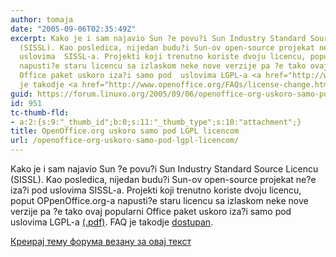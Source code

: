 ```yaml
---
author: tomaja
date: "2005-09-06T02:35:49Z"
excerpt: Kako je i sam najavio Sun ?e povu?i Sun Industry Standard Source Licencu
  (SISSL). Kao posledica, nijedan budu?i Sun-ov open-source projekat ne?e iza?i pod
  uslovima  SISSL-a. Projekti koji trenutno koriste dvoju licencu, poput OPpenOffice.org-a
  napusti?e staru licencu sa izlaskom neke nove verzije pa ?e tako ovaj popularni
  Office paket uskoro iza?i samo pod  uslovima LGPL-a <a href="http://www.openoffice.org/FAQs/license-statement.pdf">(.pdf)</a>.  FAQ
  je takodje <a href="http://www.openoffice.org/FAQs/license-change.html">dostupan</a>.
guid: https://forum.linuxo.org/2005/09/06/openoffice-org-uskoro-samo-pod-lgpl-licencom/
id: 951
tc-thumb-fld:
- a:2:{s:9:"_thumb_id";b:0;s:11:"_thumb_type";s:10:"attachment";}
title: OpenOffice.org uskoro samo pod LGPL licencom
url: /openoffice-org-uskoro-samo-pod-lgpl-licencom/
---
```

Kako je i sam najavio Sun ?e povu?i Sun Industry Standard Source Licencu (SISSL). Kao posledica, nijedan budu?i Sun-ov open-source projekat ne?e iza?i pod uslovima SISSL-a. Projekti koji trenutno koriste dvoju licencu, poput OPpenOffice.org-a napusti?e staru licencu sa izlaskom neke nove verzije pa ?e tako ovaj popularni Office paket uskoro iza?i samo pod uslovima LGPL-a [(.pdf)](http://www.openoffice.org/FAQs/license-statement.pdf). FAQ je takodje [dostupan](http://www.openoffice.org/FAQs/license-change.html).<!--break-->

[Креирај тему форума везану за овај текст](https://linuxo.org/nova-tema-na-forumu/?se_pid=951)